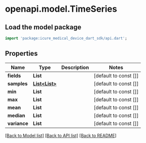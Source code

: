 # openapi.model.TimeSeries

## Load the model package
```dart
import 'package:icure_medical_device_dart_sdk/api.dart';
```

## Properties
Name | Type | Description | Notes
------------ | ------------- | ------------- | -------------
**fields** | **List<String>** |  | [default to const []]
**samples** | [**List<List<double>>**](List.md) |  | [default to const []]
**min** | **List<double>** |  | [default to const []]
**max** | **List<double>** |  | [default to const []]
**mean** | **List<double>** |  | [default to const []]
**median** | **List<double>** |  | [default to const []]
**variance** | **List<double>** |  | [default to const []]

[[Back to Model list]](../README.md#documentation-for-models) [[Back to API list]](../README.md#documentation-for-api-endpoints) [[Back to README]](../README.md)


